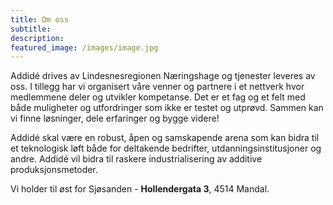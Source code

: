 ```yaml
---
title: Om oss
subtitle: 
description: 
featured_image: /images/image.jpg
---
```


Addidé drives av Lindesnesregionen Næringshage og tjenester leveres av oss. I tillegg har vi organisert våre venner og partnere i et nettverk hvor medlemmene deler og utvikler kompetanse. Det er et fag og et felt med både muligheter og utfordringer som ikke er testet og utprøvd. Sammen kan vi finne løsninger, dele erfaringer og bygge videre!

Addidé skal være en robust, åpen og samskapende arena som kan bidra til et teknologisk løft både for deltakende bedrifter, utdanningsinstitusjoner og andre. Addidé vil bidra til raskere industrialisering av additive produksjonsmetoder.

Vi holder til øst for Sjøsanden - **Hollendergata 3**, 4514 Mandal.


